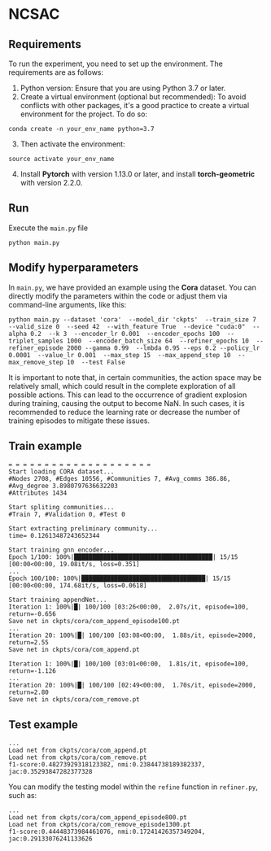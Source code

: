 # NCSAC

## Requirements
To run the experiment, you need to set up the environment. The requirements are as follows:

1. Python version: Ensure that you are using Python 3.7 or later.
2. Create a virtual environment (optional but recommended): To avoid conflicts with other packages, it's a good practice to create a virtual environment for the project. To do so:
```
conda create -n your_env_name python=3.7
```
3. Then activate the environment:
```
source activate your_env_name
```
4. Install **Pytorch** with version 1.13.0 or later, and install **torch-geometric** with version 2.2.0.

## Run
Execute the `main.py` file
```
python main.py
```

## Modify hyperparameters
In `main.py`, we have provided an example using the **Cora** dataset. You can directly modify the parameters within the code or adjust them via command-line arguments, like this:
```
python main.py --dataset 'cora'  --model_dir 'ckpts'  --train_size 7  --valid_size 0  --seed 42  --with_feature True  --device "cuda:0"  --alpha 0.2  --k 3  --encoder_lr 0.001  --encoder_epochs 100  --triplet_samples 1000  --encoder_batch_size 64  --refiner_epochs 10  --refiner_episode 2000 --gamma 0.99  --lmbda 0.95 --eps 0.2 --policy_lr 0.0001  --value_lr 0.001  --max_step 15  --max_append_step 10  --max_remove_step 10  --test False
```

It is important to note that, in certain communities, the action space may be relatively small, which could result in the complete exploration of all possible actions. This can lead to the occurrence of gradient explosion during training, causing the output to become NaN. In such cases, it is recommended to reduce the learning rate or decrease the number of training episodes to mitigate these issues.

## Train example
```
= = = = = = = = = = = = = = = = = = = = 
Start loading CORA dataset...
#Nodes 2708, #Edges 10556, #Communities 7, #Avg_comms 386.86, #Avg_degree 3.8980797636632203
#Attributes 1434

Start spliting communities...
#Train 7, #Validation 0, #Test 0

Start extracting preliminary community...
time= 0.12613487243652344

Start training gnn encoder...
Epoch 1/100: 100%|██████████████████████████████████████| 15/15 [00:00<00:00, 19.08it/s, loss=0.351]
...
Epoch 100/100: 100%|██████████████████████████████████| 15/15 [00:00<00:00, 174.68it/s, loss=0.0618]

Start training appendNet...
Iteration 1: 100%|█| 100/100 [03:26<00:00,  2.07s/it, episode=100, return=-0.656
Save net in ckpts/cora/com_append_episode100.pt
...
Iteration 20: 100%|█| 100/100 [03:08<00:00,  1.88s/it, episode=2000, return=2.55
Save net in ckpts/cora/com_append.pt

Iteration 1: 100%|█| 100/100 [03:01<00:00,  1.81s/it, episode=100, return=-1.126
...
Iteration 20: 100%|█| 100/100 [02:49<00:00,  1.70s/it, episode=2000, return=2.80
Save net in ckpts/cora/com_remove.pt
```

## Test example
```
...
Load net from ckpts/cora/com_append.pt
Load net from ckpts/cora/com_remove.pt
f1-score:0.48273929318123382, nmi:0.23844738189382337, jac:0.35293847282377328
```

You can modify the testing model within the `refine` function in `refiner.py`, such as:
```
...
Load net from ckpts/cora/com_append_episode800.pt
Load net from ckpts/cora/com_remove_episode1300.pt
f1-score:0.44448373984461076, nmi:0.17241426357349204, jac:0.29133076241133626
```

